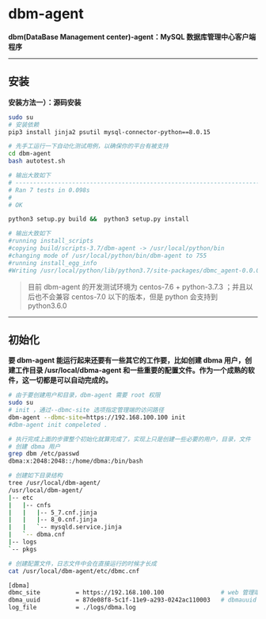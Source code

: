 # dbm-agent
  **dbm(DataBase Management center)-agent：MySQL 数据库管理中心客户端程序**

  ---

## 安装
   **安装方法一）：源码安装**
   ```bash
   sudo su
   # 安装依赖
   pip3 install jinja2 psutil mysql-connector-python==8.0.15

   # 先手工运行一下自动化测试用例，以确保你的平台有被支持
   cd dbm-agent
   bash autotest.sh

   # 输出大致如下
   # ----------------------------------------------------------------------
   # Ran 7 tests in 0.098s
   # 
   # OK

   python3 setup.py build &&  python3 setup.py install

   # 输出大致如下
   #running install_scripts
   #copying build/scripts-3.7/dbm-agent -> /usr/local/python/bin
   #changing mode of /usr/local/python/bin/dbm-agent to 755
   #running install_egg_info
   #Writing /usr/local/python/lib/python3.7/site-packages/dbmc_agent-0.0.0.0-py3.7.egg-info   
   ```
   >目前 dbm-agent 的开发测试环境为 centos-7.6 + python-3.7.3 ；并且以后也不会兼容 centos-7.0 以下的版本，但是 python 会支持到 python3.6.0
   ---

## 初始化
   **要 dbm-agent 能运行起来还要有一些其它的工作要，比如创建 dbma 用户，创建工作目录 /usr/local/dbma-agent 和一些重要的配置文件。作为一个成熟的软件，这一切都是可以自动完成的。**
   ```bash
   # 由于要创建用户和目录，dbm-agent 需要 root 权限
   sudo su
   # init ，通过--dbmc-site 选项指定管理端的访问路径
   dbm-agent --dbmc-site=https://192.168.100.100 init
   #dbm-agent init compeleted .

   # 执行完成上面的步骤整个初始化就算完成了，实现上只是创建一些必要的用户，目录，文件 
   # 创建 dbma 用户
   grep dbm /etc/passwd    
   dbma:x:2048:2048::/home/dbma:/bin/bash
   
   # 创建如下目录结构
   tree /usr/local/dbm-agent/
   /usr/local/dbm-agent/
   |-- etc
   |   |-- cnfs
   |   |   |-- 5_7.cnf.jinja
   |   |   |-- 8_0.cnf.jinja
   |   |   `-- mysqld.service.jinja
   |   `-- dbma.cnf
   |-- logs
   `-- pkgs

   # 创建配置文件，日志文件中会在直接运行的时候才长成
   cat /usr/local/dbm-agent/etc/dbmc.cnf 
   
   [dbma]
   dbmc_site          = https://192.168.100.100                # web 管理端的地址
   dbma_uuid          = 87de08f8-5c1f-11e9-a293-0242ac110003   # dbmauuid 为每一个 dbm-agent 分配一个唯一的 id 用来标识它
   log_file           = ./logs/dbma.log   
   ```